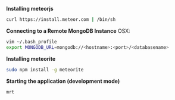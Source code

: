 <b>Installing meteorjs</b>
```sh
curl https://install.meteor.com | /bin/sh
```

<b>Connecting to a Remote MongoDB Instance</b>
OSX: <br/>
```sh
vim ~/.bash_profile 
export MONGODB_URL=mongodb://<hostname>:<port>/<databasename>
``` 

<b>Installing meteorite</b>
```sh
sudo npm install -g meteorite
```

<b>Starting the application (development mode)</b>
```sh
mrt
```